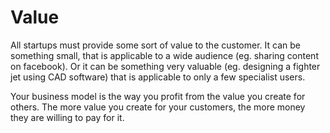 # Value

All startups must provide some sort of value to the customer. 
It can be something small, that is applicable to a wide audience (eg. sharing content on facebook). 
Or it can be something very valuable (eg. designing a fighter jet using CAD software) that is applicable to only a few specialist users.

Your business model is the way you profit from the value you create for others. 
The more value you create for your customers, the more money they are willing to pay for it.
